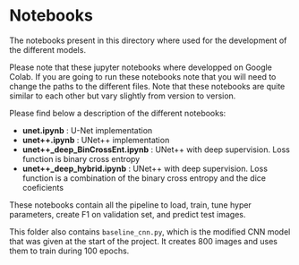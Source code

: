 # Notebooks

The notebooks present in this directory where used for the development of the different models.

Please note that these jupyter notebooks where developped on Google Colab. If you are going to run these notebooks note that you will need to change the paths to the different files. Note that these notebooks are quite similar to each other but vary slightly from version to version.

Please find below a description of the different notebooks:

* **unet.ipynb** : U-Net implementation
* **unet++.ipynb** : UNet++ implementation
* **unet++_deep_BinCrossEnt.ipynb** : UNet++ with deep supervision. Loss function is binary cross entropy
* **unet++_deep_hybrid.ipynb** : UNet++ with deep supervision. Loss function is a combination of the binary cross entropy and the dice coeficients

These notebooks contain all the pipeline to load, train, tune hyper parameters, create F1 on validation set, and predict test images.

This folder also contains `baseline_cnn.py`, which is the modified CNN model that was given at the start of the project. It creates 800 images and uses them to train during 100 epochs.
